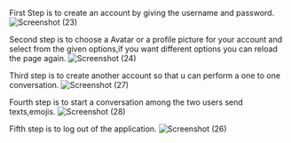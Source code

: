 First Step is to create an account by giving the username and password.
![Screenshot (23)](https://github.com/Ishika0123/Snap/assets/140393692/874b2272-ca4e-48f8-b67a-e981b250d243)


Second step is to choose a Avatar or a profile picture for your account and select from the given options,if you want different options you can reload the page again.
![Screenshot (24)](https://github.com/Ishika0123/Snap/assets/140393692/1906460a-93fe-414b-a8c0-dd570f911895)


Third step is to create another account so that u can perform a one to one conversation.
![Screenshot (27)](https://github.com/Ishika0123/Snap/assets/140393692/4a2a6834-0517-4572-a8c4-5a6e8e434611)


Fourth step is to start a conversation among the two users send texts,emojis.
![Screenshot (28)](https://github.com/Ishika0123/Snap/assets/140393692/e5035282-5119-4636-9085-2e4e82855ec4)


Fifth step is to log out of the application.
![Screenshot (26)](https://github.com/Ishika0123/Snap/assets/140393692/17df3911-4f4d-452b-a24c-724fa8c6e3f7)




